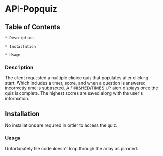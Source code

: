 # API-Popquiz

## Table of Contents

    * Description

    * Installation

    * Usage

### Description

The client requested a multiple choice quiz that populates after clicking start.  Which includes a timer, score, and when a question is answered incorrectly time is subtracted.  A FINISHED/TIMES UP alert displays once the quiz is complete.  The highest scores are saved along with the user's information.

## Installation

No installations are required in order to access the quiz.  

### Usage

Unfortunately the code doesn't loop through the array as planned.
